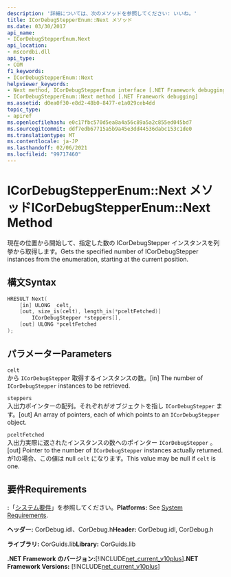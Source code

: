```yaml
---
description: '詳細については、次のメソッドを参照してください: いいね。'
title: ICorDebugStepperEnum::Next メソッド
ms.date: 03/30/2017
api_name:
- ICorDebugStepperEnum.Next
api_location:
- mscordbi.dll
api_type:
- COM
f1_keywords:
- ICorDebugStepperEnum::Next
helpviewer_keywords:
- Next method, ICorDebugStepperEnum interface [.NET Framework debugging]
- ICorDebugStepperEnum::Next method [.NET Framework debugging]
ms.assetid: d0ea0f30-e8d2-48b0-8477-e1a029ceb4dd
topic_type:
- apiref
ms.openlocfilehash: e0c17fbc570d5ea8a4a56c89a5a2c855ed045bd7
ms.sourcegitcommit: ddf7edb67715a5b9a45e3dd44536dabc153c1de0
ms.translationtype: MT
ms.contentlocale: ja-JP
ms.lasthandoff: 02/06/2021
ms.locfileid: "99717460"
---
```

# <a name="icordebugstepperenumnext-method"></a><span data-ttu-id="6194d-103">ICorDebugStepperEnum::Next メソッド</span><span class="sxs-lookup"><span data-stu-id="6194d-103">ICorDebugStepperEnum::Next Method</span></span>

<span data-ttu-id="6194d-104">現在の位置から開始して、指定した数の ICorDebugStepper インスタンスを列挙から取得します。</span><span class="sxs-lookup"><span data-stu-id="6194d-104">Gets the specified number of ICorDebugStepper instances from the enumeration, starting at the current position.</span></span>  
  
## <a name="syntax"></a><span data-ttu-id="6194d-105">構文</span><span class="sxs-lookup"><span data-stu-id="6194d-105">Syntax</span></span>  
  
```cpp  
HRESULT Next(  
    [in] ULONG  celt,  
    [out, size_is(celt), length_is(*pceltFetched)]  
        ICorDebugStepper *steppers[],  
    [out] ULONG *pceltFetched  
);  
```  
  
## <a name="parameters"></a><span data-ttu-id="6194d-106">パラメーター</span><span class="sxs-lookup"><span data-stu-id="6194d-106">Parameters</span></span>  

 `celt`  
 <span data-ttu-id="6194d-107">から `ICorDebugStepper` 取得するインスタンスの数。</span><span class="sxs-lookup"><span data-stu-id="6194d-107">[in] The number of `ICorDebugStepper` instances to be retrieved.</span></span>  
  
 `steppers`  
 <span data-ttu-id="6194d-108">入出力ポインターの配列。それぞれがオブジェクトを指し `ICorDebugStepper` ます。</span><span class="sxs-lookup"><span data-stu-id="6194d-108">[out] An array of pointers, each of which points to an `ICorDebugStepper` object.</span></span>  
  
 `pceltFetched`  
 <span data-ttu-id="6194d-109">入出力実際に返されたインスタンスの数へのポインター `ICorDebugStepper` 。</span><span class="sxs-lookup"><span data-stu-id="6194d-109">[out] Pointer to the number of `ICorDebugStepper` instances actually returned.</span></span> <span data-ttu-id="6194d-110">が1の場合、この値は null `celt` になります。</span><span class="sxs-lookup"><span data-stu-id="6194d-110">This value may be null if `celt` is one.</span></span>  
  
## <a name="requirements"></a><span data-ttu-id="6194d-111">要件</span><span class="sxs-lookup"><span data-stu-id="6194d-111">Requirements</span></span>  

 <span data-ttu-id="6194d-112">**:**「[システム要件](../../get-started/system-requirements.md)」を参照してください。</span><span class="sxs-lookup"><span data-stu-id="6194d-112">**Platforms:** See [System Requirements](../../get-started/system-requirements.md).</span></span>  
  
 <span data-ttu-id="6194d-113">**ヘッダー:** CorDebug.idl、CorDebug.h</span><span class="sxs-lookup"><span data-stu-id="6194d-113">**Header:** CorDebug.idl, CorDebug.h</span></span>  
  
 <span data-ttu-id="6194d-114">**ライブラリ:** CorGuids.lib</span><span class="sxs-lookup"><span data-stu-id="6194d-114">**Library:** CorGuids.lib</span></span>  
  
 <span data-ttu-id="6194d-115">**.NET Framework のバージョン:**[!INCLUDE[net_current_v10plus](../../../../includes/net-current-v10plus-md.md)]</span><span class="sxs-lookup"><span data-stu-id="6194d-115">**.NET Framework Versions:** [!INCLUDE[net_current_v10plus](../../../../includes/net-current-v10plus-md.md)]</span></span>
